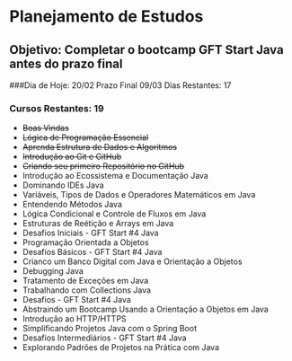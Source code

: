 # Planejamento de Estudos

## Objetivo: Completar o bootcamp GFT Start Java antes do prazo final 

###Dia de Hoje: 20/02  Prazo Final 09/03    Dias Restantes: 17
### Cursos Restantes: 19
* <s>Boas Vindas</s> 
* <s>Lógica de Programação Essencial</s>
* <s>Aprenda Estrutura de Dados e Algoritmos</s>
* <s>Introdução ao Git e GitHub</s>
* <s>Criando seu primeiro Repositório no GitHub</s>
* Introdução ao Ecossistema e Documentação Java
* Dominando IDEs Java
* Variáveis, Tipos de Dados e Operadores Matemáticos em Java
* Entendendo Métodos Java
* Lógica Condicional e Controle de Fluxos em Java
* Estruturas de Reétição e Arrays em Java
* Desafios Iniciais - GFT Start #4 Java
* Programação Orientada a Objetos
* Desafios Básicos - GFT Start #4 Java
* Crianco um Banco Digital com Java e Orientação a Objetos
* Debugging Java
* Tratamento de Exceções em Java
* Trabalhando com Collections Java
* Desafios - GFT Start #4 Java
* Abstraindo um Bootcamp Usando a Orientação a Objetos em Java
* Introdução ao HTTP/HTTPS
* Simplificando Projetos Java com o Spring Boot
* Desafios Intermediários - GFT Start #4 Java
* Explorando Padrões de Projetos na Prática com Java
